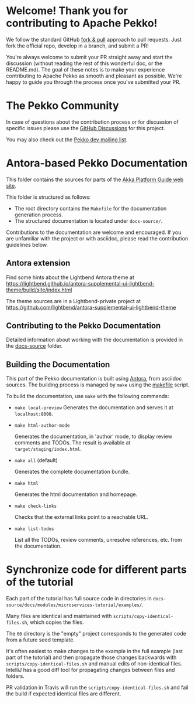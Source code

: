 # Welcome! Thank you for contributing to Apache Pekko!

We follow the standard GitHub [fork & pull](https://help.github.com/articles/using-pull-requests/#fork--pull) approach to pull requests. Just fork the official repo, develop in a branch, and submit a PR!

You're always welcome to submit your PR straight away and start the discussion (without reading the rest of this wonderful doc, or the README.md). The goal of these notes is to make your experience contributing to Apache Pekko as smooth and pleasant as possible. We're happy to guide you through the process once you've submitted your PR.

# The Pekko Community

In case of questions about the contribution process or for discussion of specific issues please use the [GitHub Discussions](https://github.com/apache/incubator-pekko-platform-guide/discussions) for this project.

You may also check out the [Pekko dev mailing list](https://lists.apache.org/list.html?dev@pekko.apache.org).

# Antora-based Pekko Documentation

This folder contains the sources for parts of the [Akka Platform Guide web site](https://developer.lightbend.com/docs/akka-platform-guide).

This folder is structured as follows:
- The root directory contains the `Makefile` for the documentation generation process.
- The structured documentation is located under `docs-source/`.

Contributions to the documentation are welcome and encouraged.
If you are unfamiliar with the project or with asciidoc, please read the contribution guidelines below.

## Antora extension

Find some hints about the Lightbend Antora theme at https://lightbend.github.io/antora-supplemental-ui-lightbend-theme/build/site/index.html

The theme sources are in a Lightbend-private project at https://github.com/lightbend/antora-supplemental-ui-lightbend-theme

## Contributing to the Pekko Documentation

Detailed information about working with the documentation is provided in the [docs-source](docs-source/README.adoc) folder.

## Building the Documentation

This part of the Pekko documentation is built using [Antora](https://docs.antora.org/antora/2.3/), from asciidoc sources.
The building process is managed by `make` using the [makefile](./Makefile) script.


To build the documentation, use `make` with the following commands:

* `make local-preview`
    Generates the documentation and serves it at `localhost:8000`.

* `make html-author-mode` 

    Generates the documentation, in 'author' mode, to display review comments and TODOs. The result is available at `target/staging/index.html`.

* `make all` (default) 

    Generates the complete documentation bundle.

* `make html`

    Generates the html documentation and homepage. 

* `make check-links`

    Checks that the external links point to a reachable URL.

* `make list-todos`

    List all the TODOs, review comments, unresolve references, etc. from the documentation.

# Synchronize code for different parts of the tutorial

Each part of the tutorial has full source code in directories in `docs-source/docs/modules/microservices-tutorial/examples/`.

Many files are identical and maintained with `scripts/copy-identical-files.sh`, which copies the files.

The `00` directory is the "empty" project corresponds to the generated code from a future seed template. 

It's often easiest to make changes to the example in the full example (last part of the tutorial) and then
propagate those changes backwards with `scripts/copy-identical-files.sh` and manual edits of non-identical
files. IntelliJ has a good diff tool for propagating changes between files and folders.

PR validation in Travis will run the `scripts/copy-identical-files.sh` and fail the build if expected identical
files are different.
